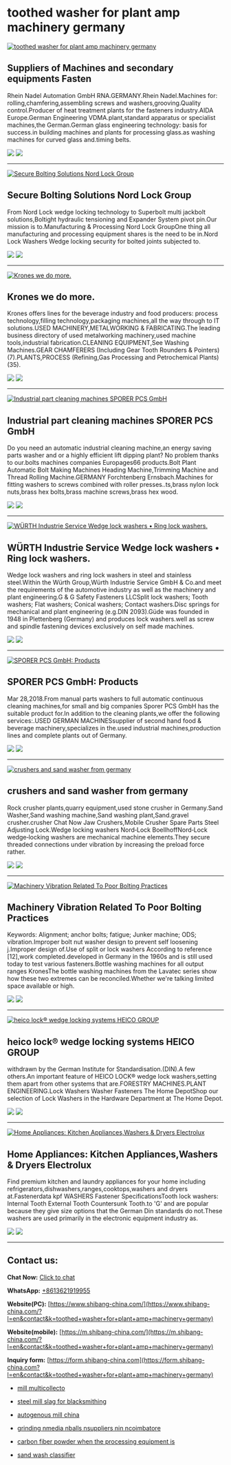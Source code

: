 # toothed washer for plant amp machinery germany

<a href="https://swt.shibang-china.com/?l=en&img&k=toothed+washer+for+plant+amp+machinery+germany" target="_blank">![toothed washer for plant amp machinery germany](http://static.shibang-china.com/all-800x300/1503.jpg)</a>

## Suppliers of Machines and secondary equipments Fasten
Rhein Nadel Automation GmbH RNA.GERMANY.Rhein Nadel.Machines for: rolling,chamfering,assembling screws and washers,grooving.Quality control.Producer of heat treatment plants for the fasteners industry.AIDA Europe.German Engineering VDMA.plant,standard apparatus or specialist machines,the German.German glass engineering technology: basis for success.in building machines and plants for processing glass.as washing machines for curved glass and.timing belts.


<a href="https://whatsapp.shibangsoft.com/WhatsApp.php" target="_blank" title="WhatsApp">![](http://static.shibang-china.com/icon/whatsapp.png)</a> <a href="https://swt.shibang-china.com/?l=en&icon&k=toothed+washer+for+plant+amp+machinery+germany" target="_blank">![](http://static.shibang-china.com/icon/chat-en.png)</a>

---

<a href="https://swt.shibang-china.com/?l=en&img&k=toothed+washer+for+plant+amp+machinery+germany" target="_blank">![Secure Bolting Solutions Nord Lock Group](http://static.shibang-china.com/all-800x300/1335.jpg)</a>

## Secure Bolting Solutions Nord Lock Group
From Nord Lock wedge locking technology to Superbolt multi jackbolt solutions,Boltight hydraulic tensioning and Expander System pivot pin.Our mission is to.Manufacturing &amp; Processing Nord Lock GroupOne thing all manufacturing and processing equipment shares is the need to be in.Nord Lock Washers Wedge locking security for bolted joints subjected to.


<a href="https://whatsapp.shibangsoft.com/WhatsApp.php" target="_blank" title="WhatsApp">![](http://static.shibang-china.com/icon/whatsapp.png)</a> <a href="https://swt.shibang-china.com/?l=en&icon&k=toothed+washer+for+plant+amp+machinery+germany" target="_blank">![](http://static.shibang-china.com/icon/chat-en.png)</a>

---

<a href="https://swt.shibang-china.com/?l=en&img&k=toothed+washer+for+plant+amp+machinery+germany" target="_blank">![Krones we do more.](http://static.shibang-china.com/all-800x300/594.jpg)</a>

## Krones we do more.
Krones offers lines for the beverage industry and food producers: process technology,filling technology,packaging machines,all the way through to IT solutions.USED MACHINERY,METALWORKING &amp; FABRICATING.The leading business directory of used metalworking machinery,used machine tools,industrial fabrication.CLEANING EQUIPMENT,See Washing Machines.GEAR CHAMFERERS (Including Gear Tooth Rounders &amp; Pointers) (7).PLANTS,PROCESS (Refining,Gas Processing and Petrochemical Plants) (35).


<a href="https://whatsapp.shibangsoft.com/WhatsApp.php" target="_blank" title="WhatsApp">![](http://static.shibang-china.com/icon/whatsapp.png)</a> <a href="https://swt.shibang-china.com/?l=en&icon&k=toothed+washer+for+plant+amp+machinery+germany" target="_blank">![](http://static.shibang-china.com/icon/chat-en.png)</a>

---

<a href="https://swt.shibang-china.com/?l=en&img&k=toothed+washer+for+plant+amp+machinery+germany" target="_blank">![Industrial part cleaning machines SPORER PCS GmbH](http://static.shibang-china.com/all-800x300/542.jpg)</a>

## Industrial part cleaning machines SPORER PCS GmbH
Do you need an automatic industrial cleaning machine,an energy saving parts washer and or a highly efficient lift dipping plant? No problem thanks to our.bolts machines companies Europages66 products.Bolt Plant Automatic Bolt Making Machines Heading Machine,Trimming Machine and Thread Rolling Machine.GERMANY Forchtenberg Ernsbach.Machines for fitting washers to screws combined with roller presses..ts,brass nylon lock nuts,brass hex bolts,brass machine screws,brass hex wood.


<a href="https://whatsapp.shibangsoft.com/WhatsApp.php" target="_blank" title="WhatsApp">![](http://static.shibang-china.com/icon/whatsapp.png)</a> <a href="https://swt.shibang-china.com/?l=en&icon&k=toothed+washer+for+plant+amp+machinery+germany" target="_blank">![](http://static.shibang-china.com/icon/chat-en.png)</a>

---

<a href="https://swt.shibang-china.com/?l=en&img&k=toothed+washer+for+plant+amp+machinery+germany" target="_blank">![WÜRTH Industrie Service Wedge lock washers • Ring lock washers.](http://static.shibang-china.com/all-800x300/409.jpg)</a>

## WÜRTH Industrie Service Wedge lock washers • Ring lock washers.
Wedge lock washers and ring lock washers in steel and stainless steel.Within the Würth Group,Würth Industrie Service GmbH &amp; Co.and meet the requirements of the automotive industry as well as the machinery and plant engineering.G &amp; G Safety Fasteners LLCSplit lock washers; Tooth washers; Flat washers; Conical washers; Contact washers.Disc springs for mechanical and plant engineering (e.g.DIN 2093).Güde was founded in 1948 in Plettenberg (Germany) and produces lock washers.well as screw and spindle fastening devices exclusively on self made machines.


<a href="https://whatsapp.shibangsoft.com/WhatsApp.php" target="_blank" title="WhatsApp">![](http://static.shibang-china.com/icon/whatsapp.png)</a> <a href="https://swt.shibang-china.com/?l=en&icon&k=toothed+washer+for+plant+amp+machinery+germany" target="_blank">![](http://static.shibang-china.com/icon/chat-en.png)</a>

---

<a href="https://swt.shibang-china.com/?l=en&img&k=toothed+washer+for+plant+amp+machinery+germany" target="_blank">![SPORER PCS GmbH: Products](http://static.shibang-china.com/all-800x300/297.jpg)</a>

## SPORER PCS GmbH: Products
Mar 28,2018.From manual parts washers to full automatic continuous cleaning machines,for small and big companies Sporer PCS GmbH has the suitable product for.In addition to the cleaning plants,we offer the following services:.USED GERMAN MACHINESsupplier of second hand food &amp; beverage machinery,specializes in the.used industrial machines,production lines and complete plants out of Germany.


<a href="https://whatsapp.shibangsoft.com/WhatsApp.php" target="_blank" title="WhatsApp">![](http://static.shibang-china.com/icon/whatsapp.png)</a> <a href="https://swt.shibang-china.com/?l=en&icon&k=toothed+washer+for+plant+amp+machinery+germany" target="_blank">![](http://static.shibang-china.com/icon/chat-en.png)</a>

---

<a href="https://swt.shibang-china.com/?l=en&img&k=toothed+washer+for+plant+amp+machinery+germany" target="_blank">![crushers and sand washer from germany](http://static.shibang-china.com/all-800x300/416.jpg)</a>

## crushers and sand washer from germany
Rock crusher plants,quarry equipment,used stone crusher in Germany.Sand Washer,Sand washing machine,Sand washing plant,Sand.gravel crusher.crusher Chat Now Jaw Crushers,Mobile Crusher Spare Parts Steel Adjusting Lock.Wedge locking washers Nord‑Lock BoellhoffNord‑Lock wedge‑locking washers are mechanical machine elements.They secure threaded connections under vibration by increasing the preload force rather.


<a href="https://whatsapp.shibangsoft.com/WhatsApp.php" target="_blank" title="WhatsApp">![](http://static.shibang-china.com/icon/whatsapp.png)</a> <a href="https://swt.shibang-china.com/?l=en&icon&k=toothed+washer+for+plant+amp+machinery+germany" target="_blank">![](http://static.shibang-china.com/icon/chat-en.png)</a>

---

<a href="https://swt.shibang-china.com/?l=en&img&k=toothed+washer+for+plant+amp+machinery+germany" target="_blank">![Machinery Vibration Related To Poor Bolting Practices](http://static.shibang-china.com/all-800x300/1339.jpg)</a>

## Machinery Vibration Related To Poor Bolting Practices
Keywords: Alignment; anchor bolts; fatigue; Junker machine; ODS; vibration.Improper bolt nut washer design to prevent self loosening j.Improper design of.Use of split or lock washers According to reference [12],work completed.developed in Germany in the 1960s and is still used today to test various fasteners.Bottle washing machines for all output ranges KronesThe bottle washing machines from the Lavatec series show how these two extremes can be reconciled.Whether we&#39;re talking limited space available or high.


<a href="https://whatsapp.shibangsoft.com/WhatsApp.php" target="_blank" title="WhatsApp">![](http://static.shibang-china.com/icon/whatsapp.png)</a> <a href="https://swt.shibang-china.com/?l=en&icon&k=toothed+washer+for+plant+amp+machinery+germany" target="_blank">![](http://static.shibang-china.com/icon/chat-en.png)</a>

---

<a href="https://swt.shibang-china.com/?l=en&img&k=toothed+washer+for+plant+amp+machinery+germany" target="_blank">![heico lock® wedge locking systems HEICO GROUP](http://static.shibang-china.com/all-800x300/976.jpg)</a>

## heico lock® wedge locking systems HEICO GROUP
withdrawn by the German Institute for Standardisation.(DIN).A few others.An important feature of HEICO LOCK® wedge lock washers,setting them apart from other systems that are.FORESTRY MACHINES.PLANT ENGINEERING.Lock Washers Washer Fasteners The Home DepotShop our selection of Lock Washers in the Hardware Department at The Home Depot.


<a href="https://whatsapp.shibangsoft.com/WhatsApp.php" target="_blank" title="WhatsApp">![](http://static.shibang-china.com/icon/whatsapp.png)</a> <a href="https://swt.shibang-china.com/?l=en&icon&k=toothed+washer+for+plant+amp+machinery+germany" target="_blank">![](http://static.shibang-china.com/icon/chat-en.png)</a>

---

<a href="https://swt.shibang-china.com/?l=en&img&k=toothed+washer+for+plant+amp+machinery+germany" target="_blank">![Home Appliances: Kitchen Appliances,Washers &amp; Dryers Electrolux](http://static.shibang-china.com/all-800x300/535.jpg)</a>

## Home Appliances: Kitchen Appliances,Washers &amp; Dryers Electrolux
Find premium kitchen and laundry appliances for your home including refrigerators,dishwashers,ranges,cooktops,washers and dryers at.Fastenerdata kpf WASHERS Fastener SpecificationsTooth lock washers: Internal Tooth External Tooth Countersunk Tooth.to &#39;G&#39; and are popular because they give size options that the German Din standards do not.These washers are used primarily in the electronic equipment industry as.


<a href="https://whatsapp.shibangsoft.com/WhatsApp.php" target="_blank" title="WhatsApp">![](http://static.shibang-china.com/icon/whatsapp.png)</a> <a href="https://swt.shibang-china.com/?l=en&icon&k=toothed+washer+for+plant+amp+machinery+germany" target="_blank">![](http://static.shibang-china.com/icon/chat-en.png)</a>

---
## Contact us:

**Chat Now:** [Click to chat](https://swt.shibang-china.com?l=en&contact&k=toothed+washer+for+plant+amp+machinery+germany)

**WhatsApp:**  [+8613621919955](https://whatsapp.shibangsoft.com/WhatsApp.php)

**Website(PC):** [https://www.shibang-china.com/](https://www.shibang-china.com/?l=en&contact&k=toothed+washer+for+plant+amp+machinery+germany)

**Website(mobile):** [https://m.shibang-china.com/](https://m.shibang-china.com/?l=en&contact&k=toothed+washer+for+plant+amp+machinery+germany)

**Inquiry form:** [https://form.shibang-china.com](https://form.shibang-china.com?l=en&contact&k=toothed+washer+for+plant+amp+machinery+germany)

* [mill multicollecto](../140/mill%20multicollecto.md)

* [steel mill slag for blacksmithing](../136/steel%20mill%20slag%20for%20blacksmithing.md)

* [autogenous mill china](../137/autogenous%20mill%20china.md)

* [grinding nmedia nballs nsuppliers nin ncoimbatore](../140/grinding%20nmedia%20nballs%20nsuppliers%20nin%20ncoimbatore.md)

* [carbon fiber powder when the processing equipment is](../134/carbon%20fiber%20powder%20when%20the%20processing%20equipment%20is.md)

* [sand wash classifier](../129/sand%20wash%20classifier.md)